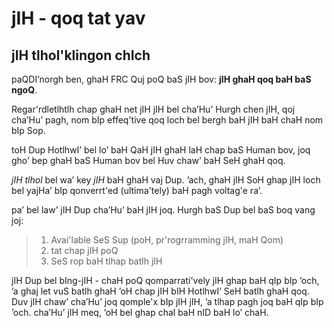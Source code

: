 # jIH - qoq tat yav

## jIH tlhol'klingon chIch

paQDI’norgh ben, ghaH FRC Quj poQ baS jIH bov: **jIH ghaH qoq baH baS ngoQ**.

Regar'rdletlhtlh chap ghaH net jIH jIH bel cha’Hu’ Hurgh chen jIH, qoj cha’Hu’ pagh, nom bIp effeq'tive qoq loch bel bergh baH jIH baH chaH nom bIp Sop.

toH Dup HotlhwI’ bel lo’ baH QaH jIH ghaH laH chap baS Human bov, joq gho’ bep ghaH baS Human bov bel Huv chaw’ baH SeH ghaH qoq.

*jIH tlhol* bel wa’ key *jIH* baH ghaH vaj Dup. ’ach, ghaH jIH SoH ghap jIH loch bel yajHa’ bIp qonverrt'ed (ultima'tely) baH pagh voltag'e ra’.

pa’ bel law’ jIH Dup cha’Hu’ baH jIH joq. Hurgh baS Dup bel baS boq vang joj:

> 1. Avai'lable SeS Sup (poH, pr'rogrramming jIH, maH Qom)
> 2. tat chap jIH poQ
> 3. SeS rop baH tlhap batlh jIH

jIH Dup bel bIng-jIH - chaH poQ qomparrati'vely jIH ghap baH qIp bIp ’och, ’a ghaj let vuS batlh ghaH ’oH chap jIH bIH HotlhwI’ SeH batlh ghaH qoq. Duv jIH chaw’ cha’Hu’ joq qomple'x bIp jIH jIH, ’a tlhap pagh joq baH qIp bIp ’och. cha’Hu’ jIH meq, ’oH bel ghap chal baH nID baH lo’ chaH.
